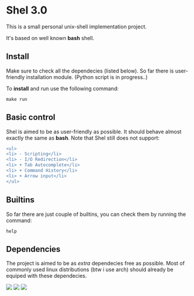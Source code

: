 # Shel 3.0
This is a small personal unix-shell implementation project.

It's based on well known <b>bash</b> shell.

## Install

Make sure to check all the dependecies (listed below). So far there is user-friendly installation module. (Python script is in progress..)

To <b>install</b> and run use the following command:

<code>make run</code>

## Basic control

Shel is aimed to be as user-friendly as possible. It should behave almost exactly the same as <b>bash</b>. Note that Shel still does not support:

```diff
<ul>
<li> - Scripting</li>
<li> - I/O Redirection</li>
<li> + Tab Autocomplete</li>
<li> + Command History</li>
<li> + Arrow input</li>
</ul>
```

## Builtins

So far there are just couple of builtins, you can check them by running the command:

<code>help</code>

## Dependencies

The project is aimed to be as <i>extra</i> dependecies free as possible. Most of commonly used linux distributions (btw i use arch) should already be equiped with these dependecies.

<img src="https://img.shields.io/badge/Xterm-372-lightgrey?style=for-the-badge&logo=appveyor"> <img src="https://img.shields.io/badge/Readline-8.1-lightgrey?style=for-the-badge&logo=appveyor"> <img src="https://img.shields.io/badge/GNU make-4.3-lightgrey?style=for-the-badge&logo=appveyor">